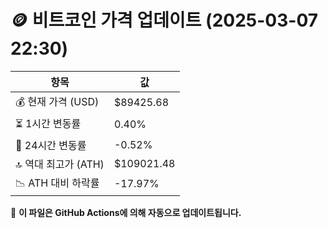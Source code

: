 # 🪙 비트코인 가격 업데이트 (2025-03-07 22:30)

| 항목                | 값 |
|--------------------|----------------|
| 💰 현재 가격 (USD) | $89425.68 |
| ⏳ 1시간 변동률    | 0.40% |
| 📆 24시간 변동률   | -0.52% |
| 🔝 역대 최고가 (ATH) | $109021.48 |
| 📉 ATH 대비 하락률 | -17.97% |

🔄 **이 파일은 GitHub Actions에 의해 자동으로 업데이트됩니다.**
